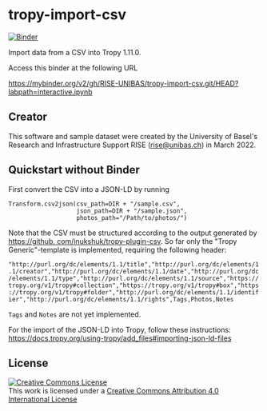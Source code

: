 # tropy-import-csv
[![Binder](https://mybinder.org/badge_logo.svg)](https://mybinder.org/v2/gh/RISE-UNIBAS/tropy-import-csv.git/HEAD?labpath=interactive.ipynb)

Import data from a CSV into Tropy 1.11.0.

Access this binder at the following URL

https://mybinder.org/v2/gh/RISE-UNIBAS/tropy-import-csv.git/HEAD?labpath=interactive.ipynb


## Creator

This software and sample dataset were created by the University of Basel's Research and Infrastructure Support RISE (rise@unibas.ch) in March 2022.

## Quickstart without Binder

First convert the CSV into a JSON-LD by running 

```
Transform.csv2json(csv_path=DIR + "/sample.csv", 
                   json_path=DIR + "/sample.json", 
                   photos_path="/Path/to/photos/")
```

Note that the CSV must be structured according to the output generated by [https://github.
com/inukshuk/tropy-plugin-csv](https://github.com/inukshuk/tropy-plugin-csv). So far only the "Tropy Generic"-template is implemented, requiring the following header:

``"http://purl.org/dc/elements/1.1/title","http://purl.org/dc/elements/1.1/creator","http://purl.org/dc/elements/1.1/date","http://purl.org/dc/elements/1.1/type","http://purl.org/dc/elements/1.1/source","https://tropy.org/v1/tropy#collection","https://tropy.org/v1/tropy#box","https://tropy.org/v1/tropy#folder","http://purl.org/dc/elements/1.1/identifier","http://purl.org/dc/elements/1.1/rights",Tags,Photos,Notes``

`Tags` and `Notes` are not yet implemented.

For the import of the JSON-LD into Tropy, follow these instructions: https://docs.tropy.org/using-tropy/add_files#importing-json-ld-files

## License

<a rel="license" href="http://creativecommons.org/licenses/by/4.0/"><img alt="Creative Commons License" style="border-width:0" src="https://i.creativecommons.org/l/by/4.0/88x31.png" /></a><br />This work is licensed under a <a rel="license" href="http://creativecommons.org/licenses/by/4.0/">Creative Commons Attribution 4.0 International License</a>